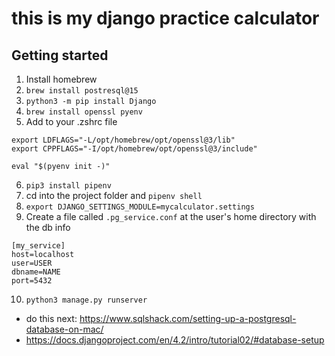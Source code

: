 # this is my django practice calculator 

## Getting started
1. Install homebrew
2. `brew install postresql@15`
3. `python3 -m pip install Django`
4. `brew install openssl pyenv`
5. Add to your .zshrc file
```
export LDFLAGS="-L/opt/homebrew/opt/openssl@3/lib"
export CPPFLAGS="-I/opt/homebrew/opt/openssl@3/include"

eval "$(pyenv init -)"
```
6. `pip3 install pipenv`
7. cd into the project folder and `pipenv shell`
8. `export DJANGO_SETTINGS_MODULE=mycalculator.settings`
9. Create a file called `.pg_service.conf` at the user's home directory with the db info
```
[my_service]
host=localhost
user=USER
dbname=NAME
port=5432
```
10. `python3 manage.py runserver `

- do this next: https://www.sqlshack.com/setting-up-a-postgresql-database-on-mac/ 
- https://docs.djangoproject.com/en/4.2/intro/tutorial02/#database-setup
